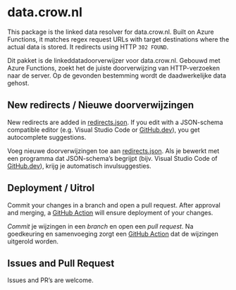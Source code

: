 # data.crow.nl

This package is the linked data resolver for data.crow.nl.
Built on Azure Functions, it matches regex request URLs with target destinations where the actual data is stored.
It redirects using HTTP `302 FOUND`.

Dit pakket is de linkeddatadoorverwijzer voor data.crow.nl.
Gebouwd met Azure Functions, zoekt het de juiste doorverwijzing van HTTP-verzoeken naar de server.
Op de gevonden bestemming wordt de daadwerkelijke data gehost.

## New redirects / Nieuwe doorverwijzingen

New redirects are added in [redirects.json].
If you edit with a JSON-schema compatible editor (e.g. Visual Studio Code or [GitHub.dev]), you get autocomplete suggestions.

Voeg nieuwe doorverwijzingen toe aan [redirects.json].
Als je bewerkt met een programma dat JSON-schema’s begrijpt (bijv. Visual Studio Code of [GitHub.dev]), krijg je automatisch invulsuggesties.

[redirects.json]: data/redirects.json
[github.dev]: https://github.dev/Stichting-CROW/data.crow.nl/blob/main/data/redirects.json

## Deployment / Uitrol

Commit your changes in a branch and open a pull request.
After approval and merging, a [GitHub Action] will ensure deployment of your changes.

_Commit_ je wijzingen in een _branch_ en open een _pull request_.
Na goedkeuring en samenvoeging zorgt een [GitHub Action] dat de wijzingen uitgerold worden.

[github action]: .github/workflows/deploy.yaml

## Issues and Pull Request

Issues and PR’s are welcome.
